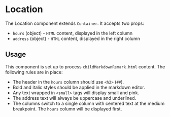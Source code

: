 # Location

The Location component extends `Container`. It accepts two props:

- `hours` (object) - `HTML` content, displayed in the left column
- `address` (object) - `HTML` content, displayed in the right column

## Usage

This component is set up to process `childMarkdownRemark.html` content. The following rules are in place:

- The header in the `hours` column should use `<h2>` (`##`).
- Bold and italic styles should be applied in the markdown editor.
- Any text wrapped in `<small>` tags will display small and pink.
- The address text will always be uppercase and underlined.
- The columns switch to a single column with centered text at the medium
breakpoint. The `hours` column will be displayed first.
